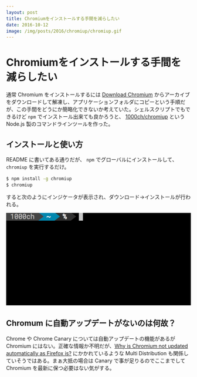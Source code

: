 ```yaml
---
layout: post
title: Chromiumをインストールする手間を減らしたい
date: 2016-10-12
image: /img/posts/2016/chromiup/chromiup.gif
---
```


# Chromiumをインストールする手間を減らしたい

通常 Chromium をインストールするには [Download Chromium](https://download-chromium.appspot.com/) からアーカイブをダウンロードして解凍し、アプリケーションフォルダにコピーという手順だが、この手間をどうにか簡略化できないか考えていた。シェルスクリプトでもできるけど `npm` でインストール出来ても良かろうと、 [1000ch/chromiup](https://github.com/1000ch/chromiup) という Node.js 製のコマンドラインツールを作った。

## インストールと使い方

README に書いてある通りだが、 `npm` でグローバルにインストールして、 `chromiup` を実行するだけ。

```bash
$ npm install -g chromiup
$ chromiup
```

すると次のようにインジケータが表示され、ダウンロード→インストールが行われる。

![chromiup で Chromium をインストールする](/img/posts/2016/chromiup/chromiup.gif)

## Chromum に自動アップデートがないのは何故？

Chrome や Chrome Canary については自動アップデートの機能があるが Chromium にはない。正確な情報か不明だが、[Why is Chromium not updated automatically as Firefox is?](http://askubuntu.com/questions/166931/why-is-chromium-not-updated-automatically-as-firefox-is) にかかれているような Multi Distribution も関係していそうではある。まぁ大抵の場合は Canary で事が足りるのでここまでして Chromium を最新に保つ必要はない気がする。
